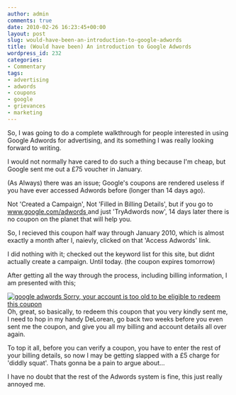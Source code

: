 ```yaml
---
author: admin
comments: true
date: 2010-02-26 16:23:45+00:00
layout: post
slug: would-have-been-an-introduction-to-google-adwords
title: (Would have been) An introduction to Google Adwords
wordpress_id: 232
categories:
- Commentary
tags:
- advertising
- adwords
- coupons
- google
- grievances
- marketing
---
```


So, I was going to do a complete walkthrough for people interested in using Google Adwords for advertising, and its something I was really looking forward to writing.

I would not normally have cared to do such a thing because I'm cheap, but Google sent me out a £75 voucher in January.

(As Always) there was an issue; Google's coupons are rendered useless if you have ever accessed Adwords before (longer than 14 days ago).

Not 'Created a Campaign', Not 'Filled in Billing Details', but if you go to [www.google.com/adwords ](http://www.google.com/adwords)and just 'TryAdwords now', 14 days later there is no coupon on the planet that will help you.

So, I recieved this coupon half way through January 2010, which is almost exactly a month after I, naievly, clicked on that 'Access Adwords' link.

I did nothing with it; checked out the keyword list for this site, but didnt actually create a campaign. Until today. (the coupon expires tomorrow)

After getting all the way through the process, including billing information, I am presented with this;

[![google adwords Sorry, your account is too old to be eligible to redeem this coupon](http://www.andrewbolster.info/wp-content/uploads/2010/02/google-adwords-1024x52.jpg)](http://www.andrewbolster.info/wp-content/uploads/2010/02/google-adwords.jpg)Oh, great, so basically, to redeem this coupon that you very kindly sent me, I need to hop in my handy DeLorean, go back two weeks before you even sent me the coupon, and give you all my billing and account details all over again.

To top it all, before you can verify a coupon, you have to enter the rest of your billing details, so now I may be getting slapped with a £5 charge for 'diddly squat'. Thats gonna be a pain to argue about...

I have no doubt that the rest of the Adwords system is fine, this just really annoyed me.
